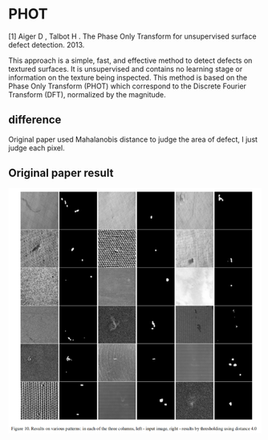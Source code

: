 # PHOT
[1] Aiger D ,  Talbot H . The Phase Only Transform for unsupervised surface defect detection.  2013.

This approach is a simple, fast, and effective method to detect defects on textured surfaces. It is unsupervised and contains no learning stage or information on the
texture being inspected. This method is based on the Phase Only Transform (PHOT) which correspond to the Discrete Fourier Transform (DFT), normalized by the magnitude.

## difference
Original paper used Mahalanobis distance to judge the area of defect, I just judge each pixel.

## Original paper result
![Original paper result](https://github.com/One1h/PHOT/blob/main/original.PNG)
